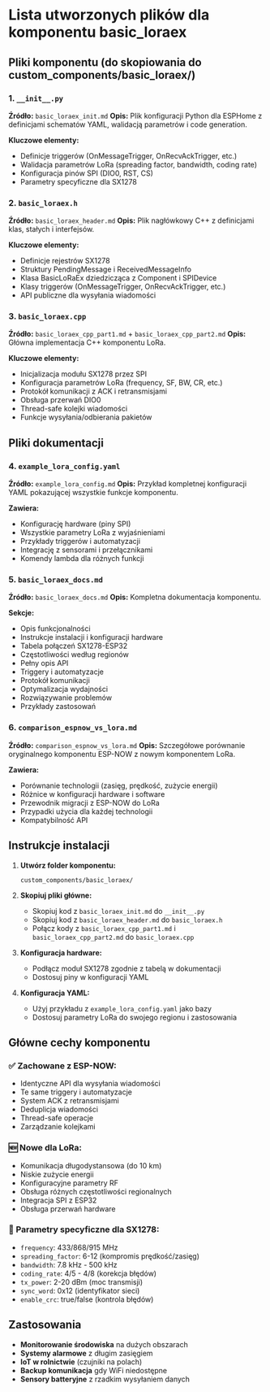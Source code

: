 # Lista utworzonych plików dla komponentu basic_loraex

## Pliki komponentu (do skopiowania do custom_components/basic_loraex/)

### 1. `__init__.py`
**Źródło:** `basic_loraex_init.md`
**Opis:** Plik konfiguracji Python dla ESPHome z definicjami schematów YAML, walidacją parametrów i code generation.

**Kluczowe elementy:**
- Definicje triggerów (OnMessageTrigger, OnRecvAckTrigger, etc.)
- Walidacja parametrów LoRa (spreading factor, bandwidth, coding rate)
- Konfiguracja pinów SPI (DIO0, RST, CS)
- Parametry specyficzne dla SX1278

### 2. `basic_loraex.h`
**Źródło:** `basic_loraex_header.md`
**Opis:** Plik nagłówkowy C++ z definicjami klas, stałych i interfejsów.

**Kluczowe elementy:**
- Definicje rejestrów SX1278
- Struktury PendingMessage i ReceivedMessageInfo
- Klasa BasicLoRaEx dziedzicząca z Component i SPIDevice
- Klasy triggerów (OnMessageTrigger, OnRecvAckTrigger, etc.)
- API publiczne dla wysyłania wiadomości

### 3. `basic_loraex.cpp` 
**Źródło:** `basic_loraex_cpp_part1.md` + `basic_loraex_cpp_part2.md`
**Opis:** Główna implementacja C++ komponentu LoRa.

**Kluczowe elementy:**
- Inicjalizacja modułu SX1278 przez SPI
- Konfiguracja parametrów LoRa (frequency, SF, BW, CR, etc.)
- Protokół komunikacji z ACK i retransmisjami
- Obsługa przerwań DIO0
- Thread-safe kolejki wiadomości
- Funkcje wysyłania/odbierania pakietów

## Pliki dokumentacji

### 4. `example_lora_config.yaml`
**Źródło:** `example_lora_config.md`
**Opis:** Przykład kompletnej konfiguracji YAML pokazującej wszystkie funkcje komponentu.

**Zawiera:**
- Konfigurację hardware (piny SPI)
- Wszystkie parametry LoRa z wyjaśnieniami
- Przykłady triggerów i automatyzacji
- Integrację z sensorami i przełącznikami
- Komendy lambda dla różnych funkcji

### 5. `basic_loraex_docs.md`
**Źródło:** `basic_loraex_docs.md`
**Opis:** Kompletna dokumentacja komponentu.

**Sekcje:**
- Opis funkcjonalności
- Instrukcje instalacji i konfiguracji hardware
- Tabela połączeń SX1278-ESP32
- Częstotliwości według regionów
- Pełny opis API
- Triggery i automatyzacje
- Protokół komunikacji
- Optymalizacja wydajności
- Rozwiązywanie problemów
- Przykłady zastosowań

### 6. `comparison_espnow_vs_lora.md`
**Źródło:** `comparison_espnow_vs_lora.md`
**Opis:** Szczegółowe porównanie oryginalnego komponentu ESP-NOW z nowym komponentem LoRa.

**Zawiera:**
- Porównanie technologii (zasięg, prędkość, zużycie energii)
- Różnice w konfiguracji hardware i software
- Przewodnik migracji z ESP-NOW do LoRa
- Przypadki użycia dla każdej technologii
- Kompatybilność API

## Instrukcje instalacji

1. **Utwórz folder komponentu:**
   ```
   custom_components/basic_loraex/
   ```

2. **Skopiuj pliki główne:**
   - Skopiuj kod z `basic_loraex_init.md` do `__init__.py`
   - Skopiuj kod z `basic_loraex_header.md` do `basic_loraex.h`
   - Połącz kody z `basic_loraex_cpp_part1.md` i `basic_loraex_cpp_part2.md` do `basic_loraex.cpp`

3. **Konfiguracja hardware:**
   - Podłącz moduł SX1278 zgodnie z tabelą w dokumentacji
   - Dostosuj piny w konfiguracji YAML

4. **Konfiguracja YAML:**
   - Użyj przykładu z `example_lora_config.yaml` jako bazy
   - Dostosuj parametry LoRa do swojego regionu i zastosowania

## Główne cechy komponentu

### ✅ Zachowane z ESP-NOW:
- Identyczne API dla wysyłania wiadomości
- Te same triggery i automatyzacje  
- System ACK z retransmisjami
- Deduplicja wiadomości
- Thread-safe operacje
- Zarządzanie kolejkami

### 🆕 Nowe dla LoRa:
- Komunikacja długodystansowa (do 10 km)
- Niskie zużycie energii
- Konfiguracyjne parametry RF
- Obsługa różnych częstotliwości regionalnych
- Integracja SPI z ESP32
- Obsługa przerwań hardware

### 🔧 Parametry specyficzne dla SX1278:
- `frequency`: 433/868/915 MHz
- `spreading_factor`: 6-12 (kompromis prędkość/zasięg)
- `bandwidth`: 7.8 kHz - 500 kHz
- `coding_rate`: 4/5 - 4/8 (korekcja błędów)
- `tx_power`: 2-20 dBm (moc transmisji)
- `sync_word`: 0x12 (identyfikator sieci)
- `enable_crc`: true/false (kontrola błędów)

## Zastosowania

- **Monitorowanie środowiska** na dużych obszarach
- **Systemy alarmowe** z długim zasięgiem
- **IoT w rolnictwie** (czujniki na polach)
- **Backup komunikacja** gdy WiFi niedostępne
- **Sensory batteryjne** z rzadkim wysyłaniem danych